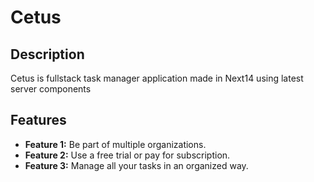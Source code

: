 # Cetus

## Description

Cetus is fullstack task manager application made in Next14 using latest server components

## Features

- **Feature 1:** Be part of multiple organizations.
- **Feature 2:** Use a free trial or pay for subscription.
- **Feature 3:** Manage all your tasks in an organized way.

